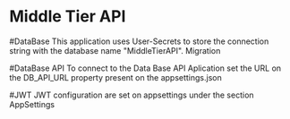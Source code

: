 # Middle Tier API

#DataBase
This application uses User-Secrets to store the connection string with the database name "MiddleTierAPI".
Migration


#DataBase API
To connect to the Data Base API Aplication set the URL on the DB_API_URL property present on the appsettings.json

#JWT
JWT configuration are set on appsettings under the section AppSettings

